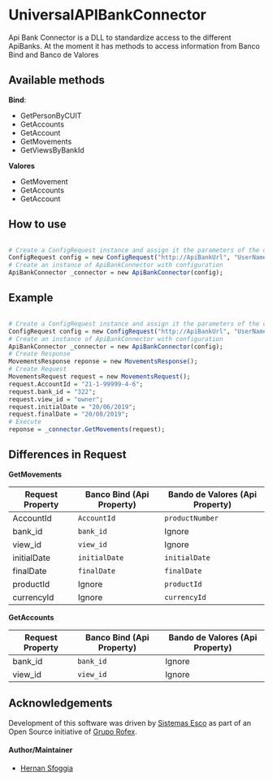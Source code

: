 # UniversalAPIBankConnector
  
Api Bank Connector is a DLL to standardize access to the different ApiBanks. At the moment it has methods to access information from Banco Bind and Banco de Valores

## Available methods

**Bind**:

-   GetPersonByCUIT     
-   GetAccounts      
-   GetAccount      
-   GetMovements      
-   GetViewsByBankId  

**Valores**
-   GetMovement
-   GetAccounts      
-   GetAccount

##   How to use

``` r

# Create a ConfigRequest instance and assign it the parameters of the desired bank
ConfigRequest config = new ConfigRequest("http://ApiBankUrl", "UserName", "Password", BanksEnums.Bind);
# Create an instance of ApiBankConnector with configuration
ApiBankConnector _connector = new ApiBankConnector(config);
```


##   Example

``` r

# Create a ConfigRequest instance and assign it the parameters of the desired bank
ConfigRequest config = new ConfigRequest("http://ApiBankUrl", "UserName", "Password", BanksEnums.Bind);
# Create an instance of ApiBankConnector with configuration
ApiBankConnector _connector = new ApiBankConnector(config);
# Create Response
MovementsResponse reponse = new MovementsResponse();
# Create Request
MovementsRequest request = new MovementsRequest();
request.AccountId = "21-1-99999-4-6";
request.bank_id = "322";
request.view_id = "owner";
request.initialDate = "20/06/2019";
request.finalDate = "20/08/2019";
# Execute
reponse = _connector.GetMovements(request);
```
## Differences in Request

**GetMovements**

|Request Property|Banco Bind (Api Property)      |Bando de Valores (Api Property)|
|----------------|-------------------------------|-----------------------------|
|AccountId       |`AccountId`                    |`productNumber`              |
|bank_id         |`bank_id`                      |Ignore                       |
|view_id         |`view_id`                      |Ignore                       |
|initialDate     |`initialDate`                  |`initialDate`                |
|finalDate       |`finalDate`                    |`finalDate`                  |
|productId       |Ignore                         |`productId`                  |
|currencyId      |Ignore                         |`currencyId`                 |

**GetAccounts**

|Request Property|Banco Bind (Api Property)      |Bando de Valores (Api Property)|
|----------------|-------------------------------|-----------------------------|
|bank_id         |`bank_id`                      |Ignore                       |
|view_id         |`view_id`                      |Ignore                       |

## Acknowledgements

Development of this software was driven by
[Sistemas Esco](https://www.sistemasesco.com.ar/) as part of an Open Source
initiative of [Grupo Rofex](https://www.rofex.com.ar/).

#### Author/Maintainer

  - [Hernan Sfoggia](https://github.com/hsfoggia)
